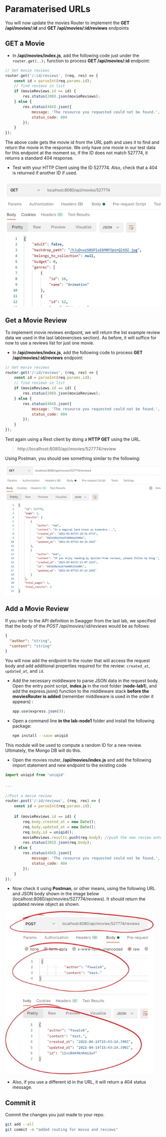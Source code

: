 # Paramaterised URLs

You will now update the movies Router to implement the **GET /api/movies/:id** and **GET /api/movies/:id/reviews** endpoints


## GET a Movie

+ In **/api/movies/index.js**, add the following code just under the ``router.get(..);`` function to process **GET /api/movies/:id** endpoint:

```javascript
// Get movie reviews
router.get('/:id/reviews', (req, res) => {
    const id = parseInt(req.params.id);
    // find reviews in list
    if (movieReviews.id == id) {
        res.status(200).json(movieReviews);
    } else {
        res.status(404).json({
            message: 'The resource you requested could not be found.',
            status_code: 404
        });
    }
});
```

The above code gets the movie id from the URL path and uses it to find and return the movie in the response. We only have one movie in our test data for this endpoint at the moment so, if the ID does not match 527774, it returns a standard 404 response. 

- Test with your HTTP Client using the ID 527774. Also, check that a 404 is returned if another ID if used.

![Add movie (HTTP post)](./img/jaws.png)

## Get a Movie Review

To implement movie reviews endpoint, we will return the list example review data we used in the last lab(exercises section). As before, it will suffice for now to use a reviews list for just one movie. 

+ In **/api/movies/index.js**, add the following code to process **GET /api/movies/:id/reviews** endpoint:


```javascript
// Get movie reviews
router.get('/:id/reviews', (req, res) => {
    const id = parseInt(req.params.id);
    // find reviews in list
    if (movieReviews.id == id) {
        res.status(200).json(movieReviews);
    } else {
        res.status(404).json({
            message: 'The resource you requested could not be found.',
            status_code: 404
        });
    }
});
```

Test again using a Rest client by doing a **HTTP GET** using the  URL.

 > http://localhost:8080/api/movies/527774/review

Using Postman, you should see something similar to the following: 

![Update Movie (HTTP Put)](./img/put.png)

## Add a Movie Review

If you refer to the API definition in Swagger from the last lab, we specified that the body of the *POST /api/movies/:id/reviews* would be as follows:

~~~json
{
  "author": "string",
  "content": "string"
}
~~~

You will now add the endpoint to the router that will access the request body and add additional properties required for the review: ``created_at``, ``updated_at``, and ``id``.

+ Add the necessary middleware to parse JSON data in the request body. Open the entry point script, **index.js** in the root folder (**node-lab1**), and add the express.json() function to the middleware stack **before the moviesRouter is added** (remember middleware is used in the order it appears) :

  ~~~javascript
  app.use(express.json());
  ~~~

+ Open a command line **in the lab-node1** folder and install the following package:

  ~~~bash
  npm install --save uniqid
  ~~~

This module will be used to compute a random ID for a new review. Ultimately, the Mongo DB will do this.

+ Open the movies router, **/api/movies/index.js** and add the following import statement  and new endpoint  to the existing code

```javascript
import uniqid from 'uniqid'

...

//Post a movie review
router.post('/:id/reviews', (req, res) => {
    const id = parseInt(req.params.id);
    
    if (movieReviews.id == id) {
        req.body.created_at = new Date();
        req.body.updated_at = new Date();
        req.body.id = uniqid();
        movieReviews.results.push(req.body); //push the new review onto the list
        res.status(201).json(req.body);
    } else {
        res.status(404).json({
            message: 'The resource you requested could not be found.',
            status_code: 404
        });
    }
});

```

+ Now check it using **Postman**,  or other means, using the following URL and JSON body shown in the image below (localhost:8080/api/movies/527774/reviews). It should return the updated review object as shown.

![Posting Movie Review](./img/review.png)  

+ Also, if you use a different id in the URL, it will return a 404 status message.

## Commit it

Commit the changes you just made to your repo.

```bash
git add --all
git commit -m "added routing for movie and reviews"
```
